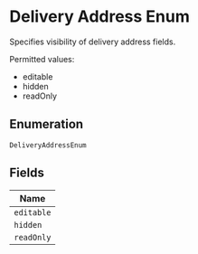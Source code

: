 
# Delivery Address Enum

Specifies visibility of delivery address fields.

Permitted values:

* editable
* hidden
* readOnly

## Enumeration

`DeliveryAddressEnum`

## Fields

| Name |
|  --- |
| `editable` |
| `hidden` |
| `readOnly` |

